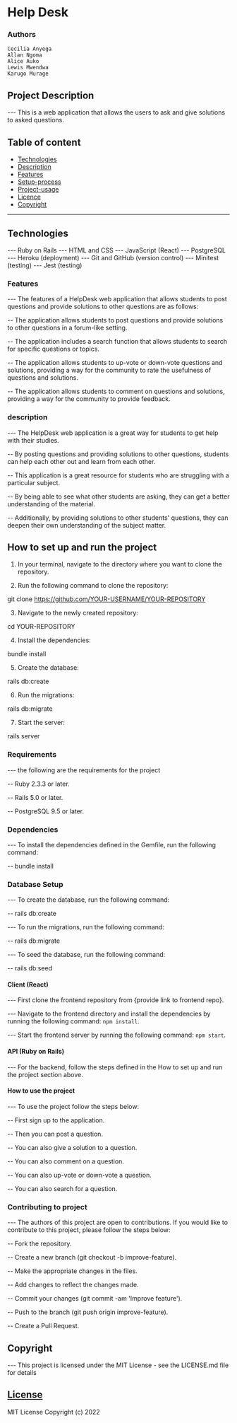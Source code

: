 # Help Desk

### Authors

    Cecilia Anyega
    Allan Ngoma
    Alice Auko
    Lewis Mwendwa
    Karugo Murage

## Project Description

--- This is a web application that allows the users to ask and give solutions to asked questions.

## Table of content

- [Technologies](#description)
- [Description](#description)
- [Features](#features)
- [Setup-process](#setup_process)
- [Project-usage](#project-usage)
- [Licence](#licence)
- [Copyright](#copyright)

---

## Technologies

--- Ruby on Rails
--- HTML and CSS
--- JavaScript (React)
--- PostgreSQL
--- Heroku (deployment)
--- Git and GitHub (version control)
--- Minitest (testing)
--- Jest (testing)

### Features

--- The features of a HelpDesk web application that allows students to post questions and provide solutions to other questions are as follows:

-- The application allows students to post questions and provide solutions to other questions in a forum-like setting.

-- The application includes a search function that allows students to search for specific questions or topics.

-- The application allows students to up-vote or down-vote questions and solutions, providing a way for the community to rate the usefulness of questions and solutions.

-- The application allows students to comment on questions and solutions, providing a way for the community to provide feedback.

### description

--- The HelpDesk web application is a great way for students to get help with their studies.

-- By posting questions and providing solutions to other questions, students can help each other out and learn from each other.

-- This application is a great resource for students who are struggling with a particular subject.

-- By being able to see what other students are asking, they can get a better understanding of the material.

-- Additionally, by providing solutions to other students' questions, they can deepen their own understanding of the subject matter.

## How to set up and run the project

1. In your terminal, navigate to the directory where you want to clone the repository.

2. Run the following command to clone the repository:

git clone https://github.com/YOUR-USERNAME/YOUR-REPOSITORY

3. Navigate to the newly created repository:

cd YOUR-REPOSITORY

4. Install the dependencies:

bundle install

5. Create the database:

rails db:create

6. Run the migrations:

rails db:migrate

7. Start the server:

rails server

### Requirements

--- the following are the requirements for the project

-- Ruby 2.3.3 or later.

-- Rails 5.0 or later.

-- PostgreSQL 9.5 or later.

### Dependencies

--- To install the dependencies defined in the Gemfile, run the following command:

-- bundle install


### Database Setup

--- To create the database, run the following command:

-- rails db:create

--- To run the migrations, run the following command:

-- rails db:migrate

--- To seed the database, run the following command:

--  rails db:seed


#### Client (React)

--- First clone the frontend repository from {provide link to frontend repo}.

--- Navigate to the frontend directory and install the dependencies by running the following command: `npm install`.

--- Start the frontend server by running the following command: `npm start`.


#### API (Ruby on Rails)

--- For the backend, follow the steps defined in the How to set up and run the project section above.

#### How to use the project

--- To use the project follow the steps below:

-- First sign up to the application.

-- Then you can post a question.

-- You can also give a solution to a question.

-- You can also comment on a question.

-- You can also up-vote or down-vote a question.

-- You can also search for a question.

### Contributing to project

--- The authors of this project are open to contributions. If you would like to contribute to this project, please follow the steps below:

-- Fork the repository.

-- Create a new branch (git checkout -b improve-feature).

-- Make the appropriate changes in the files.

-- Add changes to reflect the changes made.

-- Commit your changes (git commit -am 'Improve feature').

-- Push to the branch (git push origin improve-feature).

-- Create a Pull Request.

## Copyright

--- This project is licensed under the MIT License - see the LICENSE.md file for details

## [License](LICENSE)

MIT License
Copyright (c) 2022
